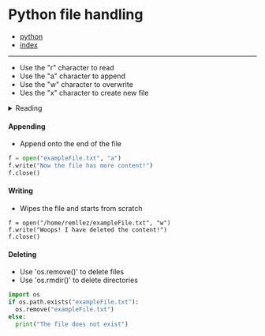 
# Python file handling

- [python](python.md) </br>
- [index](index.md) </br>

<hr>

- Use the "r" character to read
- Use the "a" character to append
- Use the "w" character to overwrite
- Ues the "x" character to create new file
<details> <summary>Reading</summary>

- This loop reads out every line in the file
- Remember to close files after use
```python
f = open("/home/remllez/exampleFile.txt", "r")
for x in f:
    print(x)
f.close()
```

- Read 5 characters from the file
- Leave the read() method empty to read entire file
- No path needed if files in the same dir
```python
f = open("exampleFile.txt", "r")
print(f.read(5)) 
f.close()
```

- Open a file on the device with it's path 
- Read the first two lines of the file
```python
f = open("/home/remllez/exampleFile.txt", "r")
print(f.readline()) #Reads the first line
print(f.readline()) #Reads the second line
f.close()

```
</summary> </details>


#### Appending
- Append onto the end of the file
```python
f = open("exampleFile.txt", "a")
f.write("Now the file has more content!")
f.close()
```
#### Writing
- Wipes the file and starts from scratch
```
f = open("/home/remllez/exampleFile.txt", "w")
f.write("Woops! I have deleted the content!")
f.close()
```
#### Deleting
- Use 'os.remove()' to delete files
- Use 'os.rmdir()'  to delete directories 
```python
import os
if os.path.exists("exampleFile.txt"):
  os.remove("exampleFile.txt")
else:
  print("The file does not exist") 
```





